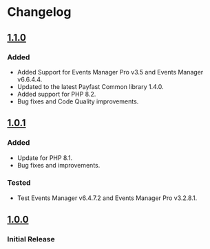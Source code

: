 # Changelog

## [1.1.0](https://github.com/Payfast/mod-events-manager-pro/releases/tag/v1.1.0)

### Added

- Added Support for Events Manager Pro v3.5 and Events Manager v6.6.4.4.
- Updated to the latest Payfast Common library 1.4.0.
- Added support for PHP 8.2.
- Bug fixes and Code Quality improvements.

## [1.0.1](https://github.com/Payfast/mod-events-manager-pro/releases/tag/v1.0.1)

### Added

- Update for PHP 8.1.
- Bug fixes and improvements.

### Tested

- Test Events Manager v6.4.7.2 and Events Manager Pro v3.2.8.1.

## [1.0.0](https://github.com/Payfast/mod-events-manager-pro/releases/tag/v1.0.0)

### Initial Release
